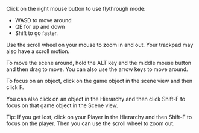 Click on the right mouse button to use flythrough mode:

+ WASD to move around
+ QE for up and down
+ Shift to go faster.

Use the scroll wheel on your mouse to zoom in and out. Your trackpad may also have a scroll motion.

To move the scene around, hold the ALT key and the middle mouse button and then drag to move. You can also use the arrow keys to move around.

To focus on an object, click on the game object in the scene view and then click F.

You can also click on an object in the Hierarchy and then click Shift-F to focus on that game object in the Scene view.

Tip: If you get lost, click on your Player in the Hierarchy and then Shift-F to focus on the player. Then you can use the scroll wheel to zoom out.
